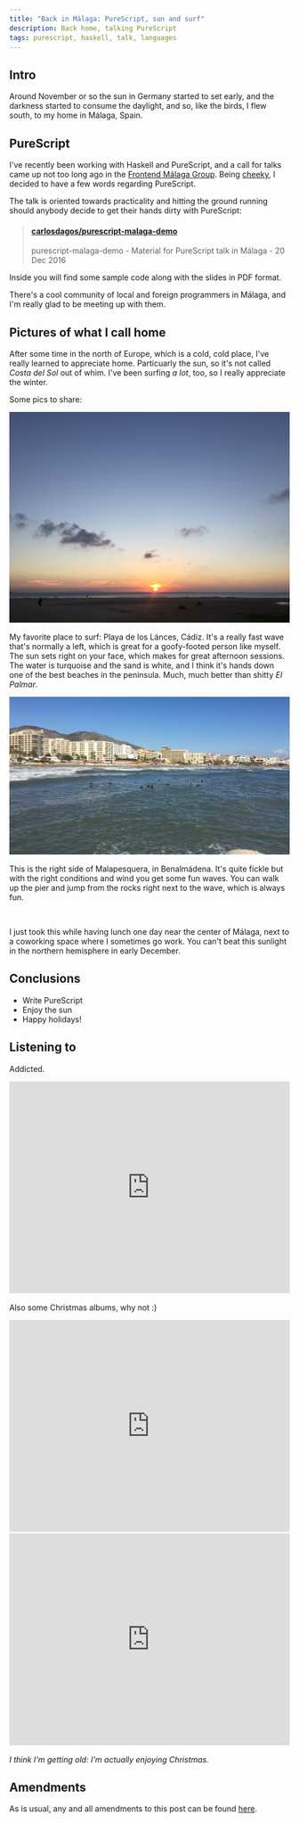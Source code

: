 ```yaml
---
title: "Back in Málaga: PureScript, sun and surf"
description: Back home, talking PureScript
tags: purescript, haskell, talk, languages
---
```


## Intro

Around November or so the sun in Germany started to set early, and the darkness
started to consume the daylight, and so, like the birds, I flew south,
to my home in Málaga, Spain.

## PureScript

I've recently been working with Haskell and PureScript, and a call for talks
came up not too long ago in the [Frontend Málaga Group](https://www.meetup.com/Frontend-Malaga/events/234994685/). Being [cheeky](/posts/2016-05-25-typesafe-sql-at-haskellerz.html),
I decided to have a few words regarding PureScript.

The talk is oriented towards practicality and hitting the ground running should
anybody decide to get their hands dirty with PureScript:

<blockquote class="embedly-card" data-card-key="cf9dee0ccfe8485e9df6cf6f4c5065f4" data-card-type="article"><h4><a href="https://github.com/carlosdagos/purescript-malaga-demo">carlosdagos/purescript-malaga-demo</a></h4><p>purescript-malaga-demo - Material for PureScript talk in Málaga - 20 Dec 2016</p></blockquote>
<script async src="//cdn.embedly.com/widgets/platform.js" charset="UTF-8"></script>

Inside you will find some sample code along with the slides in PDF format.

There's a cool community of local and foreign programmers in Málaga, and I'm
really glad to be meeting up with them.

## Pictures of what I call home

After some time in the north of Europe, which is a cold, cold place, I've
really learned to appreciate home. Particuarly the sun, so it's not called
_Costa del Sol_ out of whim. I've been surfing _a lot_, too, so I really
appreciate the winter.

Some pics to share:

<a href="/images/posts_2016-12-20_lances_beach.jpg">
<img src="/images/posts_2016-12-20_lances_beach.jpg" alt=""></img>
</a>

My favorite place to surf: Playa de los Lánces, Cádiz. It's a really fast
wave that's normally a left, which is great for a goofy-footed person like
myself. The sun sets right on your face, which makes for great afternoon
sessions. The water is turquoise and the sand is white, and I think it's hands
down one of the best beaches in the peninsula. Much, much better than shitty
_El Palmar_.

<a href="/images/posts_2016-12-20_local_benalmadena_beach.jpg">
<img src="/images/posts_2016-12-20_local_benalmadena_beach.jpg" alt=""></img>
</a>

This is the right side of Malapesquera, in Benalmádena. It's quite fickle
but with the right conditions and wind you get some fun waves. You can walk
up the pier and jump from the rocks right next to the wave, which is always fun.

<a href="/images/posts_2016-12-malaga_centro.png">
<img src="/images/posts_2016-12-malaga_centro.png" alt=""></img>
</a>

I just took this while having lunch one day near the center of Málaga, next to a
coworking space where I sometimes go work. You can't beat this sunlight in the
northern hemisphere in early December.

## Conclusions

- Write PureScript
- Enjoy the sun
- Happy holidays!

## Listening to

Addicted.

<iframe src="https://embed.spotify.com/?uri=spotify%3Aalbum%3A5yMCA6HdFAeL1aqUjxO3MO" width="100%" height="380" frameborder="0" allowtransparency="true"></iframe>

Also some Christmas albums, why not :)

<iframe src="https://embed.spotify.com/?uri=spotify%3Aalbum%3A1x01GKqRKl5hlFrffLvvW6" width="100%" height="380" frameborder="0" allowtransparency="true"></iframe>

<iframe src="https://embed.spotify.com/?uri=spotify%3Aalbum%3A1cv8WBFQPnstQvRZgg2Bw4" width="100%" height="380" frameborder="0" allowtransparency="true"></iframe>

_I think I'm getting old: I'm actually enjoying Christmas._

## Amendments

As is usual, any and all amendments to this post can be found [here](https://github.com/carlosdagos/blog/commits/master/posts/2016-12-20-purescript-malaga-surfing.markdown).

